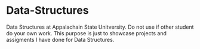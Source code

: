 # Data-Structures
Data Structures at Appalachain State Unitversity. Do not use if other student do your own work. This purpose is just to showcase projects and assigments I have done for Data Structures.

